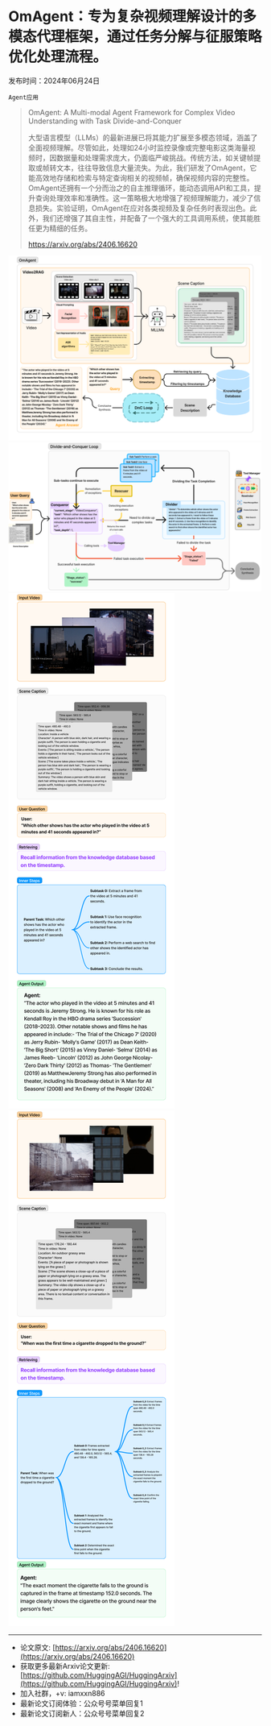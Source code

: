 # OmAgent：专为复杂视频理解设计的多模态代理框架，通过任务分解与征服策略优化处理流程。
发布时间：2024年06月24日

`Agent应用`
> OmAgent: A Multi-modal Agent Framework for Complex Video Understanding with Task Divide-and-Conquer
>
> 大型语言模型（LLMs）的最新进展已将其能力扩展至多模态领域，涵盖了全面视频理解。尽管如此，处理如24小时监控录像或完整电影这类海量视频时，因数据量和处理需求庞大，仍面临严峻挑战。传统方法，如关键帧提取或帧转文本，往往导致信息大量流失。为此，我们研发了OmAgent，它能高效地存储和检索与特定查询相关的视频帧，确保视频内容的完整性。OmAgent还拥有一个分而治之的自主推理循环，能动态调用API和工具，提升查询处理效率和准确性。这一策略极大地增强了视频理解能力，减少了信息损失。实验证明，OmAgent在应对各类视频及复杂任务时表现出色。此外，我们还增强了其自主性，并配备了一个强大的工具调用系统，使其能胜任更为精细的任务。
>
> https://arxiv.org/abs/2406.16620

![](https://raw.githubusercontent.com/HuggingAGI/HuggingArxiv/main/paper_images/2406.16620/x1.png)
![](https://raw.githubusercontent.com/HuggingAGI/HuggingArxiv/main/paper_images/2406.16620/x2.png)
![](https://raw.githubusercontent.com/HuggingAGI/HuggingArxiv/main/paper_images/2406.16620/x3.png)
![](https://raw.githubusercontent.com/HuggingAGI/HuggingArxiv/main/paper_images/2406.16620/x4.png)

<hr />

- 论文原文: [https://arxiv.org/abs/2406.16620](https://arxiv.org/abs/2406.16620)
- 获取更多最新Arxiv论文更新: [https://github.com/HuggingAGI/HuggingArxiv](https://github.com/HuggingAGI/HuggingArxiv)!
- 加入社群，+v: iamxxn886
- 最新论文订阅体验：公众号号菜单回复1
- 最新论文订阅新人：公众号号菜单回复2